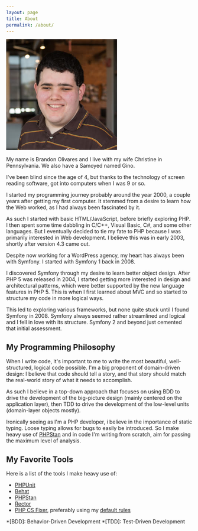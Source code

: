 ```yaml
---
layout: page
title: About
permalink: /about/
---
```


![Brandon headshot](/assets/images/headshot.jpg)

My name is Brandon Olivares and I live with my wife Christine in Pennsylvania. We also have a Samoyed named Gino.

I've been blind since the age of 4, but thanks to the technology of screen reading software, got into computers when I was 9 or so.

I started my programming journey probably around the year 2000, a couple years after getting my first computer.
It stemmed from a desire to learn how the Web worked, as I had always been fascinated by it.

As such I started with basic HTML/JavaScript, before briefly exploring PHP.
I then spent some time dabbling in C/C++, Visual Basic, C#, and some other languages.
But I eventually decided to tie my fate to PHP because I was primarily interested in Web development.
I believe this was in early 2003, shortly after version 4.3 came out.

Despite now working for a WordPress agency, my heart has always been with Symfony.
I started with Symfony 1 back in 2008.

I discovered Symfony through my desire to learn better object design.
After PHP 5 was released in 2004, I started getting more interested in design and architectural patterns, which were better supported by the new language features in PHP 5.
This is when I first learned about MVC and so started to structure my code in more logical ways.

This led to exploring various frameworks, but none quite stuck until I found Symfony in 2008.
Symfony always seemed rather streamlined and logical and I fell in love with its structure. Symfony 2 and beyond just cemented that initial assessment.

## My Programming Philosophy

When I write code, it's important to me to write the most beautiful, well-structured, logical code possible.
I'm a big proponent of domain-driven design: I believe that code should tell a story, and that story should match the real-world story of what it needs to accomplish.

As such I believe in a top-down approach that focuses on using BDD to drive the development of the big-picture design (mainly centered on the application layer),
then TDD to drive the development of the low-level units (domain-layer objects mostly).

Ironically seeing as I'm a PHP developer, i believe in the importance of static typing.
Loose typing allows for bugs to easily be introduced.
So I make heavy use of [PHPStan] and in code I'm writing from scratch, aim for passing the maximum level of analysis.

## My Favorite Tools

Here is a list of the tools I make heavy use of:

* [PHPUnit]
* [Behat]
* [PHPStan]
* [Rector]
* [PHP CS Fixer], preferably using my [default rules]

[PHPUnit]: https://github.com/sebastianbergmann/phpunit
[Behat]: https://github.com/Behat/Behat
[PHPStan]: https://github.com/phpstan/phpstan
[Rector]: https://github.com/rectorphp/rector
[PHP CS Fixer]: https://github.com/FriendsOfPHP/PHP-CS-Fixer
[default rules]: https://github.com/devbanana/php-cs-fixer-config

*[BDD]: Behavior-Driven Development
*[TDD]: Test-Driven Development

